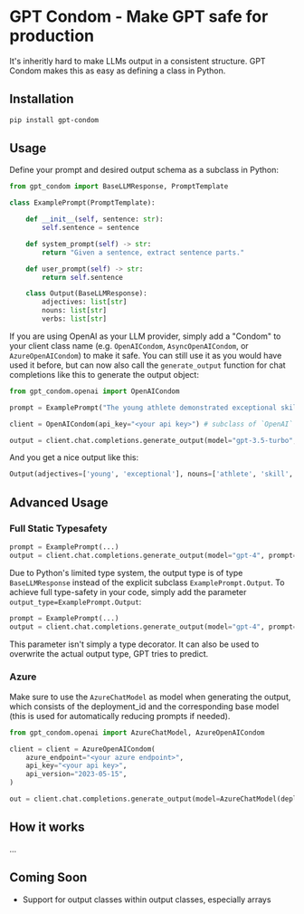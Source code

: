 # GPT Condom - Make GPT safe for production

It's inheritly hard to make LLMs output in a consistent structure. GPT Condom makes this as easy as defining a class in Python. 


## Installation

```bash
pip install gpt-condom
```

## Usage

Define your prompt and desired output schema as a subclass in Python:

```python
from gpt_condom import BaseLLMResponse, PromptTemplate

class ExamplePrompt(PromptTemplate):

    def __init__(self, sentence: str):
        self.sentence = sentence

    def system_prompt(self) -> str:
        return "Given a sentence, extract sentence parts."

    def user_prompt(self) -> str:
        return self.sentence

    class Output(BaseLLMResponse):
        adjectives: list[str]
        nouns: list[str]
        verbs: list[str]
```

If you are using OpenAI as your LLM provider, simply add a "Condom" to your client class name (e.g. `OpenAICondom`, `AsyncOpenAICondom`, or `AzureOpenAICondom`) to make it safe. You can still use it as you would have used it before, but can now also call the `generate_output` function for chat completions like this to generate the output object:
```python
from gpt_condom.openai import OpenAICondom

prompt = ExamplePrompt("The young athlete demonstrated exceptional skill and agility on the field.")

client = OpenAICondom(api_key="<your api key>") # subclass of `OpenAI`

output = client.chat.completions.generate_output(model="gpt-3.5-turbo", prompt=prompt, max_output_tokens=1000)
```

And you get a nice output like this:
```python
Output(adjectives=['young', 'exceptional'], nouns=['athlete', 'skill', 'agility', 'field'], verbs=['demonstrated'])
```


## Advanced Usage

### Full Static Typesafety

```python
prompt = ExamplePrompt(...)
output = client.chat.completions.generate_output(model="gpt-4", prompt=prompt, ...)
```
Due to Python's limited type system, the output type is of type `BaseLLMResponse` instead of the explicit subclass `ExamplePrompt.Output`. To achieve full type-safety in your code, simply add the parameter `output_type=ExamplePrompt.Output`:
```python
prompt = ExamplePrompt(...)
output = client.chat.completions.generate_output(model="gpt-4", prompt=prompt, output_type=ExamplePrompt.Output, ...)
```
This parameter isn't simply a type decorator. It can also be used to overwrite the actual output type, GPT tries to predict.

### Azure

Make sure to use the `AzureChatModel` as model when generating the output, which consists of the deployment_id and the corresponding base model (this is used for automatically reducing prompts if needed).
```python
from gpt_condom.openai import AzureChatModel, AzureOpenAICondom

client = client = AzureOpenAICondom(
    azure_endpoint="<your azure endpoint>",
    api_key="<your api key>",
    api_version="2023-05-15",
)

out = client.chat.completions.generate_output(model=AzureChatModel(deployment_id="gpt-35-turbo", base_model="gpt-3.5-turbo"), prompt=prompt, max_output_tokens=1000)
```


## How it works

...


## Coming Soon

- Support for output classes within output classes, especially arrays

